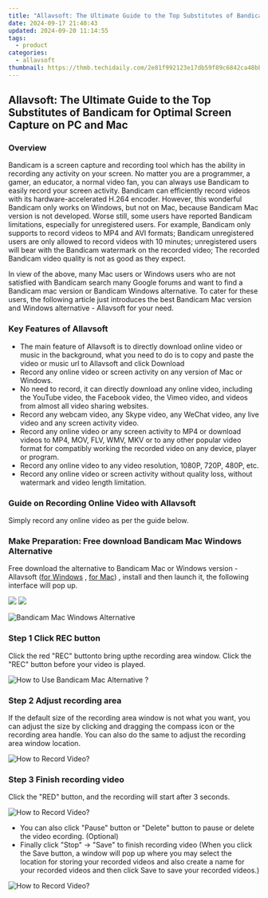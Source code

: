 ```yaml
---
title: "Allavsoft: The Ultimate Guide to the Top Substitutes of Bandicam for Optimal Screen Capture on PC and Mac"
date: 2024-09-17 21:40:43
updated: 2024-09-20 11:14:55
tags:
  - product
categories:
  - allavsoft
thumbnail: https://thmb.techidaily.com/2e81f992123e17db59f89c6842ca48bb426d509215d95604071818ec4e7dc281.jpg
---
```


## Allavsoft: The Ultimate Guide to the Top Substitutes of Bandicam for Optimal Screen Capture on PC and Mac

### Overview

Bandicam is a screen capture and recording tool which has the ability in recording any activity on your screen. No matter you are a programmer, a gamer, an educator, a normal video fan, you can always use Bandicam to easily record your screen activity. Bandicam can efficiently record videos with its hardware-accelerated H.264 encoder. However, this wonderful Bandicam only works on Windows, but not on Mac, because Bandicam Mac version is not developed. Worse still, some users have reported Bandicam limitations, especially for unregistered users. For example, Bandicam only supports to record videos to MP4 and AVI formats; Bandicam unregistered users are only allowed to record videos with 10 minutes; unregistered users will bear with the Bandicam watermark on the recorded video; The recorded Bandicam video quality is not as good as they expect.

In view of the above, many Mac users or Windows users who are not satisfied with Bandicam search many Google forums and want to find a Bandicam mac version or Bandicam Windows alternative. To cater for these users, the following article just introduces the best Bandicam Mac version and Windows alternative - Allavsoft for your need.

### Key Features of Allavsoft

* The main feature of Allavsoft is to directly download online video or music in the background, what you need to do is to copy and paste the video or music url to Allavsoft and click Download
* Record any online video or screen activity on any version of Mac or Windows.
* No need to record, it can directly download any online video, including the YouTube video, the Facebook video, the Vimeo video, and videos from almost all video sharing websites.
* Record any webcam video, any Skype video, any WeChat video, any live video and any screen activity video.
* Record any online video or any screen activity to MP4 or download videos to MP4, MOV, FLV, WMV, MKV or to any other popular video format for compatibly working the recorded video on any device, player or program.
* Record any online video to any video resolution, 1080P, 720P, 480P, etc.
* Record any online video or screen activity without quality loss, without watermark and video length limitation.

### Guide on Recording Online Video with Allavsoft

Simply record any online video as per the guide below.

### Make Preparation: Free download Bandicam Mac Windows Alternative

Free download the alternative to Bandicam Mac or Windows version - Allavsoft ([for Windows](https://tools.techidaily.com/allavsoft/products/) , [for Mac](https://tools.techidaily.com/allavsoft/products/)) , install and then launch it, the following interface will pop up.

[![](https://www.allavsoft.com/how-to/../images/how-to/free-download-win.jpg)](https://tools.techidaily.com/allavsoft/products/) [![](https://www.allavsoft.com/how-to/../images/how-to/free-download-mac.jpg)](https://tools.techidaily.com/allavsoft/products/)

![Bandicam Mac Windows Alternative](https://www.allavsoft.com/how-to/../images/allavsoft/screen-shot-600.jpg)

### Step 1 Click REC button

Click the red "REC" buttonto bring upthe recording area window. Click the "REC" button before your video is played.

![How to Use Bandicam Mac Alternative ?](https://www.allavsoft.com/how-to/../images/how-to/record-skype-video-calls/click-rec-to-record-videos.jpg)

### Step 2 Adjust recording area

If the default size of the recording area window is not what you want, you can adjust the size by clicking and dragging the compass icon or the recording area handle. You can also do the same to adjust the recording area window location.

![How to Record Video?](https://www.allavsoft.com/how-to/../images/how-to/record-skype-video-calls/move-adjust-the-recording-frame.jpg)

### Step 3 Finish recording video

Click the "RED" button, and the recording will start after 3 seconds.

![How to Record Video?](https://www.allavsoft.com/how-to/../images/how-to/record-skype-video-calls/click-REC.jpg)

* You can also click "Pause" button or "Delete" button to pause or delete the video ecording. (Optional)
* Finally click "Stop" -> "Save" to finish recording video (When you click the Save button, a window will pop up where you may select the location for storing your recorded videos and also create a name for your recorded videos and then click Save to save your recorded videos.)

![How to Record Video?](https://www.allavsoft.com/how-to/../images/how-to/record-skype-video-calls/click-stop-save-to-finish-recording.jpg)

<ins class="adsbygoogle"
     style="display:block"
     data-ad-format="autorelaxed"
     data-ad-client="ca-pub-7571918770474297"
     data-ad-slot="1223367746"></ins>



<ins class="adsbygoogle"
     style="display:block"
     data-ad-client="ca-pub-7571918770474297"
     data-ad-slot="8358498916"
     data-ad-format="auto"
     data-full-width-responsive="true"></ins>

